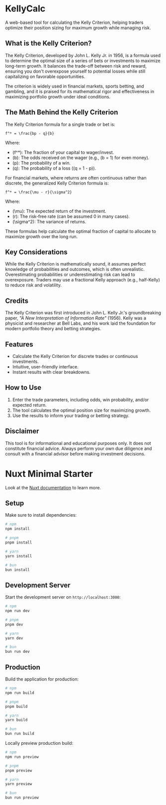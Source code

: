 # KellyCalc

A web-based tool for calculating the Kelly Criterion, helping traders optimize their position sizing for maximum growth while managing risk.

## What is the Kelly Criterion?

The Kelly Criterion, developed by John L. Kelly Jr. in 1956, is a formula used to determine the optimal size of a series of bets or investments to maximize long-term growth. It balances the trade-off between risk and reward, ensuring you don't overexpose yourself to potential losses while still capitalizing on favorable opportunities.

The criterion is widely used in financial markets, sports betting, and gambling, and it is praised for its mathematical rigor and effectiveness in maximizing portfolio growth under ideal conditions.

## The Math Behind the Kelly Criterion

The Kelly Criterion formula for a single trade or bet is:

`
f^* = \frac{bp - q}{b}
`

Where:
- \(f^*\): The fraction of your capital to wager/invest.
- \(b\): The odds received on the wager (e.g., \(b = 1\) for even money).
- \(p\): The probability of a win.
- \(q\): The probability of a loss (\(q = 1 - p\)).

For financial markets, where returns are often continuous rather than discrete, the generalized Kelly Criterion formula is:

`
f^* = \frac{\mu - r}{\sigma^2}
`

Where:
- \(\mu\): The expected return of the investment.
- \(r\): The risk-free rate (can be assumed 0 in many cases).
- \(\sigma^2\): The variance of returns.

These formulas help calculate the optimal fraction of capital to allocate to maximize growth over the long run.

## Key Considerations

While the Kelly Criterion is mathematically sound, it assumes perfect knowledge of probabilities and outcomes, which is often unrealistic. Overestimating probabilities or underestimating risk can lead to overexposure. Traders may use a fractional Kelly approach (e.g., half-Kelly) to reduce risk and volatility.

## Credits

The Kelly Criterion was first introduced in John L. Kelly Jr.'s groundbreaking paper, *"A New Interpretation of Information Rate"* (1956). Kelly was a physicist and researcher at Bell Labs, and his work laid the foundation for modern portfolio theory and betting strategies.

## Features

- Calculate the Kelly Criterion for discrete trades or continuous investments.
- Intuitive, user-friendly interface.
- Instant results with clear breakdowns.

## How to Use

1. Enter the trade parameters, including odds, win probability, and/or expected return.
2. The tool calculates the optimal position size for maximizing growth.
3. Use the results to inform your trading or betting strategy.

## Disclaimer

This tool is for informational and educational purposes only. It does not constitute financial advice. Always perform your own due diligence and consult with a financial advisor before making investment decisions.


# Nuxt Minimal Starter

Look at the [Nuxt documentation](https://nuxt.com/docs/getting-started/introduction) to learn more.

## Setup

Make sure to install dependencies:

```bash
# npm
npm install

# pnpm
pnpm install

# yarn
yarn install

# bun
bun install
```

## Development Server

Start the development server on `http://localhost:3000`:

```bash
# npm
npm run dev

# pnpm
pnpm dev

# yarn
yarn dev

# bun
bun run dev
```

## Production

Build the application for production:

```bash
# npm
npm run build

# pnpm
pnpm build

# yarn
yarn build

# bun
bun run build
```

Locally preview production build:

```bash
# npm
npm run preview

# pnpm
pnpm preview

# yarn
yarn preview

# bun
bun run preview
```